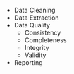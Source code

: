<ul><li>Data Cleaning <br>
<li>Data Extraction <br>
<li>Data Quality 
<ul><li>Consistency</li>
<li>Completeness</li>
<li>Integrity</li>
<li>Validity</li></ul>
<li>Reporting
